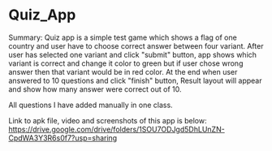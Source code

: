 # Quiz_App
Summary:
Quiz app is a simple test game which shows a flag of one country and user have to choose correct answer between four variant. 
After user has selected one variant and click "submit" button, app shows which variant is correct and change it color to green but if user chose wrong answer
then that variant would be in red color. At the end when user answered to 10 questions and click "finish" button, Result layout will appear and show how many answer were correct out of 10.

All questions I have added manually in one class.


Link to apk file, video and screenshots of this app is below:
https://drive.google.com/drive/folders/1SOU7ODJgd5DhLUnZN-CpdWA3Y3R6s0f7?usp=sharing
